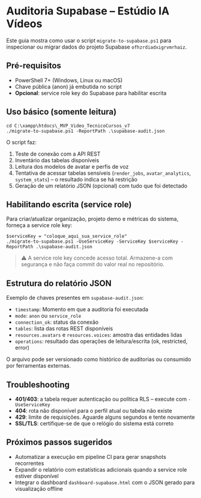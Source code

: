 # Auditoria Supabase – Estúdio IA Vídeos

Este guia mostra como usar o script `migrate-to-supabase.ps1` para inspecionar ou migrar dados do projeto Supabase `ofhzrdiadxigrvmrhaiz`.

## Pré-requisitos

- PowerShell 7+ (Windows, Linux ou macOS)
- Chave pública (anon) já embutida no script
- **Opcional**: service role key do Supabase para habilitar escrita

## Uso básico (somente leitura)

```pwsh
cd C:\xampp\htdocs\_MVP_Video_TecnicoCursos_v7
./migrate-to-supabase.ps1 -ReportPath .\supabase-audit.json
```

O script faz:

1. Teste de conexão com a API REST
2. Inventário das tabelas disponíveis
3. Leitura dos modelos de avatar e perfis de voz
4. Tentativa de acessar tabelas sensíveis (`render_jobs`, `avatar_analytics`, `system_stats`) – o resultado indica se há restrição
5. Geração de um relatório JSON (opcional) com tudo que foi detectado

## Habilitando escrita (service role)

Para criar/atualizar organização, projeto demo e métricas do sistema, forneça a service role key:

```pwsh
$serviceKey = "coloque_aqui_sua_service_role"
./migrate-to-supabase.ps1 -UseServiceKey -ServiceKey $serviceKey -ReportPath .\supabase-audit.json
```

> ⚠️ A service role key concede acesso total. Armazene-a com segurança e não faça commit do valor real no repositório.

## Estrutura do relatório JSON

Exemplo de chaves presentes em `supabase-audit.json`:

- `timestamp`: Momento em que a auditoria foi executada
- `mode`: `anon` ou `service_role`
- `connection_ok`: status da conexão
- `tables`: lista das rotas REST disponíveis
- `resources.avatars` e `resources.voices`: amostra das entidades lidas
- `operations`: resultado das operações de leitura/escrita (ok, restricted, error)

O arquivo pode ser versionado como histórico de auditorias ou consumido por ferramentas externas.

## Troubleshooting

- **401/403**: a tabela requer autenticação ou política RLS – execute com `-UseServiceKey`
- **404**: rota não disponível para o perfil atual ou tabela não existe
- **429**: limite de requisições. Aguarde alguns segundos e tente novamente
- **SSL/TLS**: certifique-se de que o relógio do sistema está correto

## Próximos passos sugeridos

- Automatizar a execução em pipeline CI para gerar snapshots recorrentes
- Expandir o relatório com estatísticas adicionais quando a service role estiver disponível
- Integrar o dashboard `dashboard-supabase.html` com o JSON gerado para visualização offline
